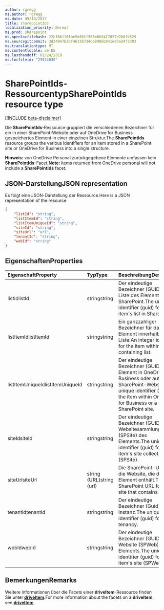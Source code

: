 ```yaml
---
author: rgregg
ms.author: rgregg
ms.date: 09/10/2017
title: sharepointIds
localization_priority: Normal
ms.prod: sharepoint
ms.openlocfilehash: 22bf6b1101be9d60ff350e0b04f7627e2b8fb529
ms.sourcegitcommit: 3d24047b3af46136734de2486b041e67a34f3d83
ms.translationtype: MT
ms.contentlocale: de-DE
ms.lasthandoff: 01/24/2019
ms.locfileid: "29524030"
---
```

# <a name="sharepointids-resource-type"></a><span data-ttu-id="5ffcb-102">SharePointIds-Ressourcentyp</span><span class="sxs-lookup"><span data-stu-id="5ffcb-102">SharePointIds resource type</span></span>

[!INCLUDE [beta-disclaimer](../../includes/beta-disclaimer.md)]

<span data-ttu-id="5ffcb-103">Die **SharePointIds**-Ressource gruppiert die verschiedenen Bezeichner für ein in einer SharePoint-Website oder auf OneDrive for Business gespeichertes Element in einer einzelnen Struktur.</span><span class="sxs-lookup"><span data-stu-id="5ffcb-103">The **SharePointIds** resource groups the various identifiers for an item stored in a SharePoint site or OneDrive for Business into a single structure.</span></span>

<span data-ttu-id="5ffcb-104">**Hinweis:** von OneDrive Personal zurückgegebene Elemente umfassen kein **SharePointIds**-Facet.</span><span class="sxs-lookup"><span data-stu-id="5ffcb-104">**Note:** items returned from OneDrive personal will not include a **SharePointIds** facet.</span></span>

## <a name="json-representation"></a><span data-ttu-id="5ffcb-105">JSON-Darstellung</span><span class="sxs-lookup"><span data-stu-id="5ffcb-105">JSON representation</span></span>

<span data-ttu-id="5ffcb-106">Es folgt eine JSON-Darstellung der Ressource.</span><span class="sxs-lookup"><span data-stu-id="5ffcb-106">Here is a JSON representation of the resource</span></span>

<!-- {
  "blockType": "resource",
  "optionalProperties": [ "listId", "listItemId", "listItemUniqueId", "siteId", "siteUrl", "webId" ],
  "@odata.type": "microsoft.graph.sharepointIds"
}-->

```json
{
    "listId": "string",
    "listItemId": "string",
    "listItemUniqueId": "string",
    "siteId": "string",
    "siteUrl": "url",
    "tenantId": "string",
    "webId": "string"
}
```

## <a name="properties"></a><span data-ttu-id="5ffcb-107">Eigenschaften</span><span class="sxs-lookup"><span data-stu-id="5ffcb-107">Properties</span></span>

| <span data-ttu-id="5ffcb-108">Eigenschaft</span><span class="sxs-lookup"><span data-stu-id="5ffcb-108">Property</span></span>         | <span data-ttu-id="5ffcb-109">Typ</span><span class="sxs-lookup"><span data-stu-id="5ffcb-109">Type</span></span>         | <span data-ttu-id="5ffcb-110">Beschreibung</span><span class="sxs-lookup"><span data-stu-id="5ffcb-110">Description</span></span>
|:-----------------|:-------------|:-------------------------------------------
| <span data-ttu-id="5ffcb-111">listId</span><span class="sxs-lookup"><span data-stu-id="5ffcb-111">listId</span></span>           | <span data-ttu-id="5ffcb-112">string</span><span class="sxs-lookup"><span data-stu-id="5ffcb-112">string</span></span>       | <span data-ttu-id="5ffcb-113">Der eindeutige Bezeichner (GUID) für die Liste des Elements in SharePoint.</span><span class="sxs-lookup"><span data-stu-id="5ffcb-113">The unique identifier (guid) for the item's list in SharePoint.</span></span>
| <span data-ttu-id="5ffcb-114">listItemId</span><span class="sxs-lookup"><span data-stu-id="5ffcb-114">listItemId</span></span>       | <span data-ttu-id="5ffcb-115">string</span><span class="sxs-lookup"><span data-stu-id="5ffcb-115">string</span></span>       | <span data-ttu-id="5ffcb-116">Ein ganzzahliger Bezeichner für das Element innerhalb der Liste.</span><span class="sxs-lookup"><span data-stu-id="5ffcb-116">An integer identifier for the item within the containing list.</span></span>
| <span data-ttu-id="5ffcb-117">listItemUniqueId</span><span class="sxs-lookup"><span data-stu-id="5ffcb-117">listItemUniqueId</span></span> | <span data-ttu-id="5ffcb-118">string</span><span class="sxs-lookup"><span data-stu-id="5ffcb-118">string</span></span>       | <span data-ttu-id="5ffcb-119">Der eindeutige Bezeichner (GUID) für das Element in OneDrive for Business oder auf einer SharePoint-Website.</span><span class="sxs-lookup"><span data-stu-id="5ffcb-119">The unique identifier (guid) for the item within OneDrive for Business or a SharePoint site.</span></span>
| <span data-ttu-id="5ffcb-120">siteId</span><span class="sxs-lookup"><span data-stu-id="5ffcb-120">siteId</span></span>           | <span data-ttu-id="5ffcb-121">string</span><span class="sxs-lookup"><span data-stu-id="5ffcb-121">string</span></span>       | <span data-ttu-id="5ffcb-122">Der eindeutige Bezeichner (GUID) für die Websitesammlung (SPSite) des Elements.</span><span class="sxs-lookup"><span data-stu-id="5ffcb-122">The unique identifier (guid) for the item's site collection (SPSite).</span></span>
| <span data-ttu-id="5ffcb-123">siteUrl</span><span class="sxs-lookup"><span data-stu-id="5ffcb-123">siteUrl</span></span>          | <span data-ttu-id="5ffcb-124">string (URL)</span><span class="sxs-lookup"><span data-stu-id="5ffcb-124">string (url)</span></span> | <span data-ttu-id="5ffcb-125">Die SharePoint-URL für die Website, die das Element enthält.</span><span class="sxs-lookup"><span data-stu-id="5ffcb-125">The SharePoint URL for the site that contains the item.</span></span>
| <span data-ttu-id="5ffcb-126">tenantId</span><span class="sxs-lookup"><span data-stu-id="5ffcb-126">tenantId</span></span>         | <span data-ttu-id="5ffcb-127">string</span><span class="sxs-lookup"><span data-stu-id="5ffcb-127">string</span></span>       | <span data-ttu-id="5ffcb-128">Der eindeutige Bezeichner (Guid) für die Instanz.</span><span class="sxs-lookup"><span data-stu-id="5ffcb-128">The unique identifier (guid) for the tenancy.</span></span>
| <span data-ttu-id="5ffcb-129">webId</span><span class="sxs-lookup"><span data-stu-id="5ffcb-129">webId</span></span>            | <span data-ttu-id="5ffcb-130">string</span><span class="sxs-lookup"><span data-stu-id="5ffcb-130">string</span></span>       | <span data-ttu-id="5ffcb-131">Der eindeutige Bezeichner (GUID) für die Website (SPWeb) des Elements.</span><span class="sxs-lookup"><span data-stu-id="5ffcb-131">The unique identifier (guid) for the item's site (SPWeb).</span></span>

## <a name="remarks"></a><span data-ttu-id="5ffcb-132">Bemerkungen</span><span class="sxs-lookup"><span data-stu-id="5ffcb-132">Remarks</span></span>

<span data-ttu-id="5ffcb-133">Weitere Informationen über die Facets einer **driveItem**-Ressource finden Sie unter [**driveItem**](driveitem.md).</span><span class="sxs-lookup"><span data-stu-id="5ffcb-133">For more information about the facets on a **driveItem**, see [**driveItem**](driveitem.md).</span></span>



<!-- uuid: 8fcb5dbc-d5aa-4681-8e31-b001d5168d79
2015-10-25 14:57:30 UTC -->
<!--
{
  "type": "#page.annotation",
  "description": "The SharepointIds facet provides Sharepoint ids associated with an item.",
  "keywords": "item, unique, id, csom, facet",
  "section": "documentation",
  "tocPath": "Facets/SharepointIds",
  "suppressions": [
    "Error: /api-reference/beta/resources/sharepointids.md:\r\n      Exception processing links.\r\n    System.ArgumentException: Link Definition was null. Link text: !INCLUDE [beta-disclaimer](../../includes/beta-disclaimer.md)\r\n      at ApiDoctor.Validation.DocFile.get_LinkDestinations()\r\n      at ApiDoctor.Validation.DocSet.ValidateLinks(Boolean includeWarnings, String[] relativePathForFiles, IssueLogger issues, Boolean requireFilenameCaseMatch, Boolean printOrphanedFiles)"
  ]
}
-->
